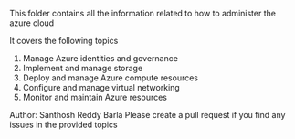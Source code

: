 This folder contains all the information related to how to administer the azure cloud

It covers the following topics

1. Manage Azure identities and governance
2. Implement and manage storage
3. Deploy and manage Azure compute resources
4. Configure and manage virtual networking
5. Monitor and maintain Azure resources

Author: Santhosh Reddy Barla
Please create a pull request if you find any issues in the provided topics
